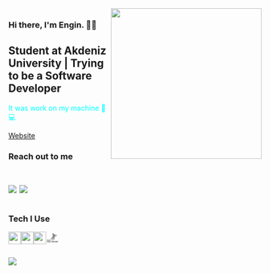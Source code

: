 <img src="https://media.giphy.com/media/qgQUggAC3Pfv687qPC/giphy.gif" align="right" width="300" height="300">


### Hi there, I'm Engin. :raising_hand_man:

## Student at Akdeniz University | Trying to be a Software Developer

<font color ="aqua"> It was work on my machine 💁💻</font>

<a href="https://enginbolat.me"> Website</a>

### Reach out to me
<br />

[<img width="22" src="https://unpkg.com/simple-icons@v6/icons/twitter.svg" align="left"/>][twitter]
[<img width="22" src="https://unpkg.com/simple-icons@v6/icons/linkedin.svg" align="left"/>][linkedin]


<br />
<br />

### Tech I Use

<img align="left" src="https://raw.githubusercontent.com/jmnote/z-icons/master/svg/python.svg" width="25" height="25" >
<img align="left" src="https://raw.githubusercontent.com/jmnote/z-icons/master/svg/csharp.svg" width="25" height="25" >
<img align="left" src="https://raw.githubusercontent.com/jmnote/z-icons/master/svg/git.svg" width="25" height="25" >
<img align="left" src="https://raw.githubusercontent.com/devicons/devicon/master/icons/microsoftsqlserver/microsoftsqlserver-plain-wordmark.svg" width="25" height="25">


<br />
<br />
<br />

<img src="https://github-readme-stats.vercel.app/api?username=EnginBolatt&theme=prussian">

[twitter]: https://www.twitter.com/Enginnblt
[linkedin]: https://www.linkedin.com/in/engin-bolat-8399271a6/
